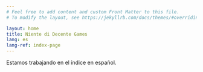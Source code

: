 ```yaml
---
# Feel free to add content and custom Front Matter to this file.
# To modify the layout, see https://jekyllrb.com/docs/themes/#overriding-theme-defaults

layout: home
title: Niente di Decente Games
lang: es
lang-ref: index-page
---
```


Estamos trabajando en el índice en español.
